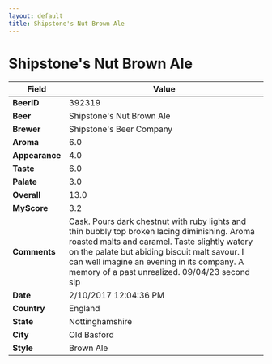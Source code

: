 ```yaml
---
layout: default
title: Shipstone's Nut Brown Ale
---
```


# Shipstone's Nut Brown Ale

| Field         | Value     |
|---------------|-----------|
| **BeerID** | 392319 |
| **Beer** | Shipstone's Nut Brown Ale |
| **Brewer** | Shipstone&#39;s Beer Company |
| **Aroma** | 6.0 |
| **Appearance** | 4.0 |
| **Taste** | 6.0 |
| **Palate** | 3.0 |
| **Overall** | 13.0 |
| **MyScore** | 3.2 |
| **Comments** | Cask. Pours dark chestnut with ruby lights and thin bubbly top broken lacing diminishing. Aroma roasted malts and caramel. Taste slightly watery on the palate but abiding biscuit malt savour. I can well imagine an evening in its company. A memory of a past unrealized. 09/04/23 second sip  |
| **Date** | 2/10/2017 12:04:36 PM |
| **Country** | England |
| **State** | Nottinghamshire |
| **City** | Old Basford |
| **Style** | Brown Ale |
